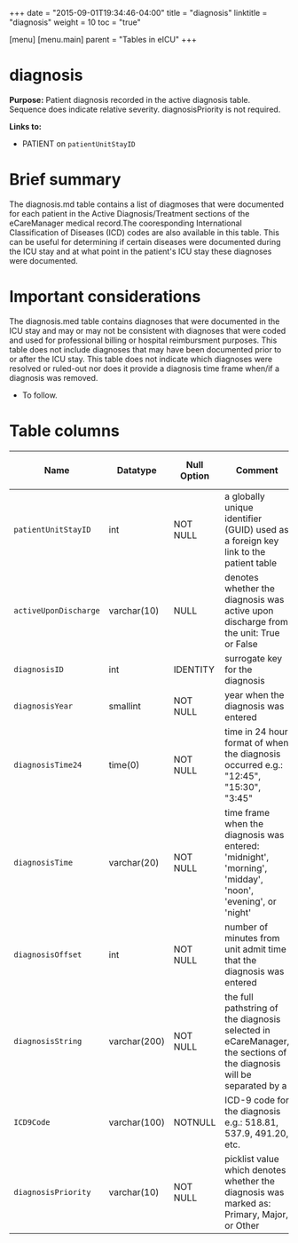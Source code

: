 +++
date = "2015-09-01T19:34:46-04:00"
title = "diagnosis"
linktitle = "diagnosis"
weight = 10
toc = "true"

[menu]
  [menu.main]
    parent = "Tables in eICU"
+++

# diagnosis

**Purpose:** Patient diagnosis recorded in the active diagnosis table. Sequence does indicate relative severity. diagnosisPriority is not required.

**Links to:**

* PATIENT on `patientUnitStayID`

# Brief summary

The diagnosis.md table contains a list of diagmoses that were documented for each patient in the Active Diagnosis/Treatment sections of the eCareManager medical record.The cooresponding International Classification of Diseases (ICD) codes are also available in this table. This can be useful for determining if certain diseases were documented during the ICU stay and at what point in the patient's ICU stay these diagnoses were documented.

# Important considerations

The diagnosis.med table contains diagnoses that were documented in the ICU stay and may or may not be consistent with diagnoses that were coded and used for professional billing or hospital reimbursment purposes. This table does not include diagnoses that may have been documented prior to or after the ICU stay. This table does not indicate which diagnoses were resolved or ruled-out nor does it provide a diagnosis time frame when/if a diagnosis was removed.

* To follow.

# Table columns

Name | Datatype | Null Option | Comment | Is Key | Stored Transformed Created
---- | ---- | ---- | ---- | ---- | ----
`patientUnitStayID` | int | NOT NULL | a globally unique identifier (GUID) used as a foreign key link to the patient table | FK | C
`activeUponDischarge` | varchar(10) | NULL | denotes whether the diagnosis was active upon discharge from the unit: True or False |  | S
`diagnosisID` | int | IDENTITY | surrogate key for the diagnosis | PK | C
`diagnosisYear` | smallint | NOT NULL | year when the diagnosis was entered |  | T
`diagnosisTime24` | time(0) | NOT NULL | time in 24 hour format of when the diagnosis occurred e.g.: "12:45", "15:30", "3:45" |  | T
`diagnosisTime` | varchar(20) | NOT NULL | time frame when the diagnosis was entered: 'midnight', 'morning', 'midday', 'noon', 'evening', or 'night' |  | T
`diagnosisOffset` | int | NOT NULL | number of minutes from unit admit time that the diagnosis was entered |  | C
`diagnosisString` | varchar(200) | NOT NULL | the full pathstring of the diagnosis selected in eCareManager, the sections of the diagnosis will be separated by a | symbol e.g.: pulmonary|disorders of the airways|COPD, pulmonary|respiratory failure|hypoxemia, cardiovascular|vascular disorders|DVT, etc. |  | S
`ICD9Code` | varchar(100) | NOTNULL | ICD-9 code for the diagnosis e.g.: 518.81, 537.9, 491.20, etc. |  | S
`diagnosisPriority` | varchar(10) | NOT NULL | picklist value which denotes whether the diagnosis was marked as: Primary, Major, or Other |  | S

<!-- # Detailed description

* To follow. -->
